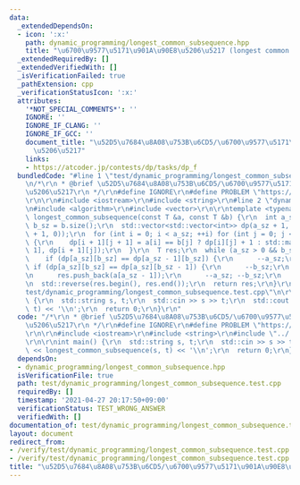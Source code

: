 ```yaml
---
data:
  _extendedDependsOn:
  - icon: ':x:'
    path: dynamic_programming/longest_common_subsequence.hpp
    title: "\u6700\u9577\u5171\u901A\u90E8\u5206\u5217 (longest common subsequence)"
  _extendedRequiredBy: []
  _extendedVerifiedWith: []
  _isVerificationFailed: true
  _pathExtension: cpp
  _verificationStatusIcon: ':x:'
  attributes:
    '*NOT_SPECIAL_COMMENTS*': ''
    IGNORE: ''
    IGNORE_IF_CLANG: ''
    IGNORE_IF_GCC: ''
    document_title: "\u52D5\u7684\u8A08\u753B\u6CD5/\u6700\u9577\u5171\u901A\u90E8\
      \u5206\u5217"
    links:
    - https://atcoder.jp/contests/dp/tasks/dp_f
  bundledCode: "#line 1 \"test/dynamic_programming/longest_common_subsequence.test.cpp\"\
    \n/*\r\n * @brief \u52D5\u7684\u8A08\u753B\u6CD5/\u6700\u9577\u5171\u901A\u90E8\
    \u5206\u5217\r\n */\r\n#define IGNORE\r\n#define PROBLEM \"https://atcoder.jp/contests/dp/tasks/dp_f\"\
    \r\n\r\n#include <iostream>\r\n#include <string>\r\n#line 2 \"dynamic_programming/longest_common_subsequence.hpp\"\
    \n#include <algorithm>\r\n#include <vector>\r\n\r\ntemplate <typename T>\r\nT\
    \ longest_common_subsequence(const T &a, const T &b) {\r\n  int a_sz = a.size(),\
    \ b_sz = b.size();\r\n  std::vector<std::vector<int>> dp(a_sz + 1, std::vector<int>(b_sz\
    \ + 1, 0));\r\n  for (int i = 0; i < a_sz; ++i) for (int j = 0; j < b_sz; ++j)\
    \ {\r\n    dp[i + 1][j + 1] = a[i] == b[j] ? dp[i][j] + 1 : std::max(dp[i][j +\
    \ 1], dp[i + 1][j]);\r\n  }\r\n  T res;\r\n  while (a_sz > 0 && b_sz > 0) {\r\n\
    \    if (dp[a_sz][b_sz] == dp[a_sz - 1][b_sz]) {\r\n      --a_sz;\r\n    } else\
    \ if (dp[a_sz][b_sz] == dp[a_sz][b_sz - 1]) {\r\n      --b_sz;\r\n    } else {\r\
    \n      res.push_back(a[a_sz - 1]);\r\n      --a_sz; --b_sz;\r\n    }\r\n  }\r\
    \n  std::reverse(res.begin(), res.end());\r\n  return res;\r\n}\r\n#line 10 \"\
    test/dynamic_programming/longest_common_subsequence.test.cpp\"\n\r\nint main()\
    \ {\r\n  std::string s, t;\r\n  std::cin >> s >> t;\r\n  std::cout << longest_common_subsequence(s,\
    \ t) << '\\n';\r\n  return 0;\r\n}\r\n"
  code: "/*\r\n * @brief \u52D5\u7684\u8A08\u753B\u6CD5/\u6700\u9577\u5171\u901A\u90E8\
    \u5206\u5217\r\n */\r\n#define IGNORE\r\n#define PROBLEM \"https://atcoder.jp/contests/dp/tasks/dp_f\"\
    \r\n\r\n#include <iostream>\r\n#include <string>\r\n#include \"../../dynamic_programming/longest_common_subsequence.hpp\"\
    \r\n\r\nint main() {\r\n  std::string s, t;\r\n  std::cin >> s >> t;\r\n  std::cout\
    \ << longest_common_subsequence(s, t) << '\\n';\r\n  return 0;\r\n}\r\n"
  dependsOn:
  - dynamic_programming/longest_common_subsequence.hpp
  isVerificationFile: true
  path: test/dynamic_programming/longest_common_subsequence.test.cpp
  requiredBy: []
  timestamp: '2021-04-27 20:17:50+09:00'
  verificationStatus: TEST_WRONG_ANSWER
  verifiedWith: []
documentation_of: test/dynamic_programming/longest_common_subsequence.test.cpp
layout: document
redirect_from:
- /verify/test/dynamic_programming/longest_common_subsequence.test.cpp
- /verify/test/dynamic_programming/longest_common_subsequence.test.cpp.html
title: "\u52D5\u7684\u8A08\u753B\u6CD5/\u6700\u9577\u5171\u901A\u90E8\u5206\u5217"
---
```

